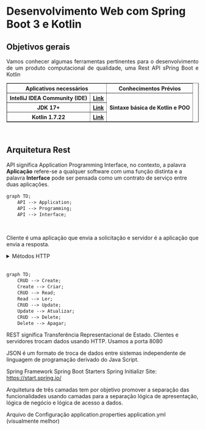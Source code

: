 # Desenvolvimento Web com Spring Boot 3 e Kotlin

## Objetivos gerais <!--About general objectives / Sobre objetivos gerais-->
<p align="justify">Vamos conhecer algumas ferramentas pertinentes para o desenvolvimento de um produto computacional de qualidade, uma Rest API sPring Boot e Kotlin</p>

<div align="left"> <!--About prerequisites / Sobre pré-requisitos-->
    <table border="1">
        <tbody>
            <tr>
                <th colspan="2">Aplicativos necessários</th>
                <th>Conhecimentos Prévios</th>
            </tr>
            <tr>
                <th>IntelliJ IDEA Community (IDE)</th>
                <th><a href="https://www.jetbrains.com/idea/download/?section=windows">Link</a></th>
                <th rowspan="3">Sintaxe básica de Kotlin e POO</th>
            </tr>
            <tr>
                <th>JDK 17+</th>
                <th><a href="https://www.oracle.com/br/java/technologies/downloads/">Link</a></th>
            </tr>
            <tr>
                <th>Kotlin 1.7.22</th>
                <th><a href="https://kotlinlang.org/">Link</a></th>
            </tr>
        </tbody>
    </table>   
</div>
<br>

## Arquitetura Rest <!--About rest architecture / Sobre arquitetura rest-->
<p align="left">API significa Application Programming Interface, no contexto, a palavra <strong>Aplicação</strong> refere-se a qualquer software com uma função distinta e a palavra <strong>Interface</strong> pode ser pensada como um contrato de serviço entre duas aplicações.</p>

```mermaid
graph TD;
    API --> Application;
    API --> Programming;
    API --> Interface;
```
<br>

<p align="left">Cliente é uma aplicação que envia a solicitação e servidor é a aplicação que envia a resposta.</p>

<details> <!--About menu HTTP methods-->
<summary><span>Métodos HTTP</span></summary>
<div align="left">
    <table border="1">
        <tbody>
            <tr>
                <th>GET</th>
                <th>Quando quero informação.</th>
                <th rowspan="4"><img src="../img/04. Methods HTTP.jpg" width="50%;"></th>
            </tr>
            <tr>
                <th>POST</th>
                <th>Salvar uma informação.</th>
            </tr>
            <tr>
                <th>PUT ou PET</th>
                <th>Atualizar uma informação.</th>
            </tr>
            <tr>
                <th>Delete</th>
                <th>Deletar uma informação.</th>
            </tr>
        </tbody>
    </table>   
</div>
</details>
<br>

```mermaid
graph TD;
    CRUD --> Create;
    Create --> Criar;
    CRUD --> Read;
    Read --> Ler;
    CRUD --> Update;
    Update --> Atualizar;
    CRUD --> Delete;
    Delete --> Apagar;
```

REST significa Transferência Representacional de Estado.
Clientes e servidores trocam dados usando HTTP.
Usamos a porta 8080

JSON é um formato de troca de dados entre sistemas independente de linguagem de programação derivado do Java Script.

Spring Framework
    Spring Boot Starters
    Spring Initializr
        Site: https://start.spring.io/

Arquitetura de três camadas tem por objetivo promover a separação das funcionalidades usando camadas para a separação lógica de apresentação, lógica de negócio e lógica de acesso a dados.

Arquivo de Configuração
    application.properties
    application.yml (visualmente melhor)